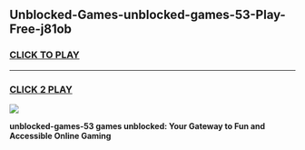 
## Unblocked-Games-unblocked-games-53-Play-Free-j81ob
<h3>
<a href="https://premium76.site?title=unblocked-games-53&ref=10A">CLICK TO PLAY</a></h3>
<hr>

<h3>
<a href="https://premium76.site?title=unblocked-games-53&ref=10A">CLICK 2 PLAY</a>
  
</h3>

<a href="https://premium76.site?title=unblocked-games-53&ref=10A"><img src="https://clearcache.store/games.png"></a>


**unblocked-games-53 games unblocked: Your Gateway to Fun and Accessible Online Gaming**

